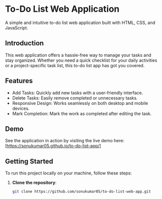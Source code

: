 # To-Do List Web Application

A simple and intuitive to-do list web application built with HTML, CSS, and JavaScript.


## Introduction

This web application offers a hassle-free way to manage your tasks and stay organized. Whether you need a quick checklist for your daily activities or a project-specific task list, this to-do list app has got you covered.

## Features

- Add Tasks: Quickly add new tasks with a user-friendly interface.
- Delete Tasks: Easily remove completed or unnecessary tasks.
- Responsive Design: Works seamlessly on both desktop and mobile devices.
- Mark Completion: Mark the work as completed after editing the task.


## Demo

See the application in action by visiting the live demo here: [https://sonukumar05.github.io/to-do-list-app/]

## Getting Started

To run this project locally on your machine, follow these steps:

1. **Clone the repository**:

   ```bash
   git clone https://github.com/sonukumar05/to-do-list-web-app.git
